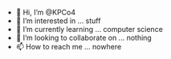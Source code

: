 - 👋 Hi, I’m @KPCo4
- 👀 I’m interested in ... stuff
- 🌱 I’m currently learning ... computer science
- 💞️ I’m looking to collaborate on ... nothing
- 📫 How to reach me ... nowhere

<!---
KPCo4/KPCo4 is a ✨ special ✨ repository because its `README.md` (this file) appears on your GitHub profile.
You can click the Preview link to take a look at your changes.
--->
